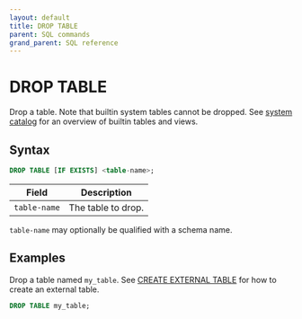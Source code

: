 ```yaml
---
layout: default
title: DROP TABLE
parent: SQL commands
grand_parent: SQL reference
---
```


# DROP TABLE

Drop a table. Note that builtin system tables cannot be dropped. See [system
catalog] for an overview of builtin tables and views.

## Syntax

```sql
DROP TABLE [IF EXISTS] <table-name>;
```

| Field        | Description        |
| ------------ | ------------------ |
| `table-name` | The table to drop. |

`table-name` may optionally be qualified with a schema name.

## Examples

Drop a table named `my_table`. See [CREATE EXTERNAL TABLE] for how to create an
external table.

```sql
DROP TABLE my_table;
```

[CREATE EXTERNAL TABLE]: /docs/sql-reference/sql-commands/create-external-table.html
[system catalog]: /docs/sql-reference/system-catalog/
